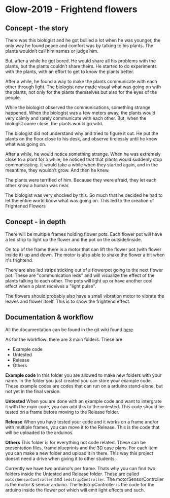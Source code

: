 # Glow-2019 - Frightend flowers

## Concept - the story

There was this biologist and he got bullied a lot when he was younger, the only way he found peace and comfort was by talking to his plants. The plants wouldn’t call him names or judge him.
 
But, after a while he got bored. He would share all his problems with the plants, but the plants couldn’t share theirs. He started to do experiments with the plants, with an effort to get to know the plants better.
 
After a while, he found a way to make the plants communicate with each other through light. The biologist now made visual what was going on with the plants; not only for the plants themselves but also for the eyes of the people.
 
While the biologist observed the communications, something strange happened. When the biologist was a few meters away, the plants would very calmly and rarely communicate with each other. But, when the biologist came close, the plants would go wild.
 
The biologist did not understand why and tried to figure it out. He put the plants on the floor close to his desk, and observe tirelessly until he knew what was going on.
 
After a while, he would notice something strange. When he was extremely close to a plant for a while, he noticed that that plants would suddenly stop communicating. It would take a while when they started again, and in the meantime, they wouldn’t grow. And then he knew.
 
The plants were terrified of him. Because they were afraid, they let each other know a human was near. 

The biologist was very shocked by this. So much that he decided he had to let the entire world know what was going on. This led to the creation of Frightened Flowers


## Concept - in depth

There will be multiple frames holding flower pots. Each flower pot will have a led strip to light up the flower and the pot on the outside/inside.

On top of the frame there is a motor that can lift the flower pot (with flower inside it) up and down. The motor is also able to shake the flower a bit when it's frightend.

There are also led strips sticking out of a flowerpot going to the next flower pot. These are "communication leds" and will visualize the effect of the plants talking to each other. The pots will light up or have another cool effect when a plant receives a "light pulse".

The flowers should probably also have a small vibration motor to vibrate the leaves and flower itself. This is to show the frightend effect.

## Documentation & workflow

All the documentation can be found in the git wiki found [here](https://git.fhict.nl/I393504/glow-2019/wikis/home)

As for the workflow: there are 3 main folders. These are

* Example code
* Untested
* Release
* Others

**Example code**
In this folder you are allowed to make new folders with your name. In the folder you just created you can store your example code. These example codes are codes that can run on a arduino stand-alone, but not yet in the final version.

**Untested**
When you are done with an example code and want to intergrate it with the main code, you can add this to the untested. This code should be tested on a frame before moving to the Release folder.

**Release**
When you have tested your code and it works on a frame and/or with multiple frames, you can move it to the Release. This is the code that will be uploaded to the arduinos. 

**Others**
This folder is for everything not code related. These can be presentation files, frame blueprints and the 3D case plans. For each item you can make a new folder and upload it in there. This way this project doesnt need a drive when giving it to other students.


Currently we have two arduino's per frame. Thats why you can find two folders inside the Untested and Release folder. These are called ``motorSensorController`` and ``ledstripController``. The motorSensorController is the motor & sensor arduino. The ledstripController is the code for the arduino inside the flower pot which will emit light effects and such.



